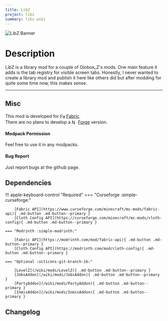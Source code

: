 ```yaml
---
title: LibZ
project: libz
summary: libz wiki
---
```

<script src="/wiki/javascripts/data.js"></script>
<script src="/wiki/javascripts/sidebar.js" id="libz"></script>

![LibZ Banner](/wiki/assets/general/banner/libzbanner.png)

# Description
LibZ is a library mod for a couple of Globox_Z's mods.
One main feature it adds is the tab registry for visible screen tabs.
Honestly, I never wanted to create a library mod and publish it here like others did but after modding for quite some time now, this makes sense.
  
---
## Misc
This mod is developed for <img src="https://fabricmc.net/assets/logo.png" alt="Fabric" width="16" height="16" style="position: relative; top: 3px;"> [Fabric](https://fabricmc.net/).  
There are no plans to develop a <img src="https://neoforged.net/img/authors/neoforged.png" alt="NeoForged" width="16" height="16" style="position: relative; top: 3px;"> [Forge](https://neoforged.net/) version.  

#### Modpack Permission
Feel free to use it in any modpacks.  

#### Bug Report
Just report bugs at the github page.  

## Dependencies

!!! apple-keyboard-control "Required"
    === "Curseforge :simple-curseforge:"

        [Fabric API](https://www.curseforge.com/minecraft/mc-mods/fabric-api){ .md-button .md-button--primary }
        [Cloth Config API](https://curseforge.com/minecraft/mc-mods/cloth-config){ .md-button .md-button--primary }

    === "Modrinth :simple-modrinth:"

        [Fabric API](https://modrinth.com/mod/fabric-api){ .md-button .md-button--primary }
        [Cloth Config API](https://modrinth.com/mod/cloth-config){ .md-button .md-button--primary }
    
    === "Optional :octicons-git-branch-16:"

        [LevelZ](/wiki/mods/LevelZ){ .md-button .md-button--primary }
        [JobsAddon](/wiki/mods/JobsAddon){ .md-button .md-button--primary }
        [PartyAddon](/wiki/mods/PartyAddon){ .md-button .md-button--primary }
        [InmisAddon](/wiki/mods/InmisAddon){ .md-button .md-button--primary }

## Changelog
<script src="https://cdn.jsdelivr.net/npm/marked/marked.min.js"></script>
<div id="log" modid="libz"></div>
